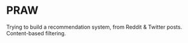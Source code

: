 # PRAW
Trying to build a recommendation system, from Reddit & Twitter posts. Content-based filtering.
